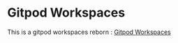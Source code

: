 # Gitpod Workspaces
This is a gitpod workspaces reborn : [Gitpod Workspaces](https://gitpod.io/#https://github.com/clyfly/gitpod.git)
